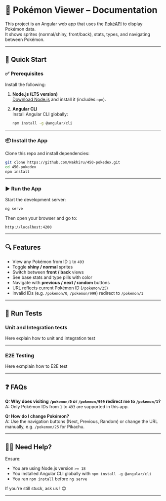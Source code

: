 # 📘 Pokémon Viewer – Documentation

This project is an Angular web app that uses the [PokéAPI](https://pokeapi.co/docs/v2) to display Pokémon data.  
It shows sprites (normal/shiny, front/back), stats, types, and navigating between Pokémon.

---

## 🚀 Quick Start

### ✅ Prerequisites

Install the following:

1. **Node.js (LTS version)**  
   [Download Node.js](https://nodejs.org/) and install it (includes `npm`).

2. **Angular CLI**  
   Install Angular CLI globally:

   ```bash
   npm install -g @angular/cli
   ```

---

### 📦 Install the App

Clone this repo and install dependencies:

```bash
git clone https://github.com/Nakhiru/450-pokedex.git
cd 450-pokedex
npm install
```

---

### ▶️ Run the App

Start the development server:

```bash
ng serve
```

Then open your browser and go to:

```
http://localhost:4200
```

---

## 🔍 Features

- View any Pokémon from ID `1` to `493`
- Toggle **shiny / normal** sprites
- Switch between **front / back** views
- See base stats and type pills with color
- Navigate with **previous / next / random** buttons
- URL reflects current Pokémon ID (`/pokemon/25`)
- Invalid IDs (e.g. `/pokemon/0`, `/pokemon/999`) redirect to `/pokemon/1`

---

## 🧪 Run Tests

### Unit and Integration tests

Here explain how to unit and integration test

---

### E2E Testing

Here exmplain how to E2E test

---

## ❓ FAQs

**Q: Why does visiting `/pokemon/0` or `/pokemon/999` redirect me to `/pokemon/1`?**  
A: Only Pokémon IDs from `1` to `493` are supported in this app.

**Q: How do I change Pokémon?**  
A: Use the navigation buttons (Next, Previous, Random) or change the URL manually, e.g. `/pokemon/25` for Pikachu.

---

## 🧑‍💻 Need Help?

Ensure:

- You are using Node.js version `>= 18`
- You installed Angular CLI globally with `npm install -g @angular/cli`
- You ran `npm install` before `ng serve`

If you're still stuck, ask us ! 😊

---
